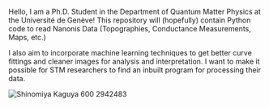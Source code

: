 Hello, I am a Ph.D. Student in the Department of Quantum Matter Physics at the Université de Genève!
This repository will (hopefully) contain Python code to read Nanonis Data (Topographies, Conductance Measurements, Maps, etc.)

I also aim to incorporate machine learning techniques to get better curve fittings and cleaner images for analysis and interpretation. I want to make it possible for STM researchers to find an inbuilt program for processing their data. 

![Shinomiya Kaguya 600 2942483](https://github.com/user-attachments/assets/9810a280-a80d-46c4-82e1-772a24f9ee67)


<!---
lemonperch3371/lemonperch3371 is a ✨ special ✨ repository because its `README.md` (this file) appears on your GitHub profile.
You can click the Preview link to take a look at your changes.
--->
